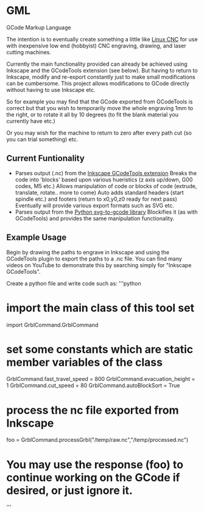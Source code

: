 # GML

GCode Markup Language

The intention is to eventually create something a little like [Linux CNC](http://linuxcnc.org/) for use
with inexpensive low end (hobbyist) CNC engraving, drawing, and laser cutting machines.

Currently the main functionality provided can already be achieved using Inkscape and the GCodeTools extension
(see below). But having to return to Inkscape, modify and re-export constantly just to make small modifications
can be cumbersome. This project allows modifications to GCode directly without having to use Inkscape etc.

So for example you may find that the GCode exported from GCodeTools is correct but that you wish to 
temporarily move the whole engraving 1mm to the right, or to rotate it all by 10 degrees (to fit the
blank material you currently have etc.)

Or you may wish for the machine to return to zero after every path cut (so you can trial something) etc.

## Current Funtionality
* Parses output (.nc) from the [Inkscape GCodeTools extension](https://github.com/cnc-club/gcodetools)
  Breaks the code into 'blocks' based upon various hueristics (z axis up/down, G00 codes, M5 etc.)
  Allows manipulation of code or blocks of code (extrude, translate, rotate.. more to come)
  Auto adds standard headers (start spindle etc.) and footers (return to x0,y0,z0 ready for next pass)
  Eventually will provide various export formats such as SVG etc.
* Parses output from the [Python svg-to-gcode library](https://pypi.org/project/svg-to-gcode/)
  Blockifies it (as with GCodeTools) and provides the same manipulation functionality.
  
## Example Usage

Begin by drawing the paths to engrave in Inkscape and using the GCodeTools plugin to export
the paths to a .nc file.
You can find many videos on YouTube to demonstrate this by searching simply for "Inkscape GCodeTools".

Create a python file and write code such as:
'''python
# import the main class of this tool set
import GrblCommand.GrblCommand

# set some constants which are static member variables of the class
GrblCommand.fast_travel_speed = 800
GrblCommand.evacuation_height = 1
GrblCommand.cut_speed = 80
GrblCommand.autoBlockSort = True

# process the nc file exported from Inkscape
foo = GrblCommand.processGrbl("/temp/raw.nc","/temp/processed.nc")
# You may use the response (foo) to continue working on the GCode if desired, or just ignore it.
'''
